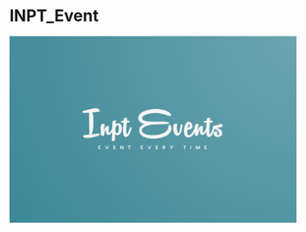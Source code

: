 # INPT_Event
 
![alt tag](https://github.com/Soulaimane99OuladBelayachi/INPT_Event/blob/main/src/main/webapp/images/logo.png)
